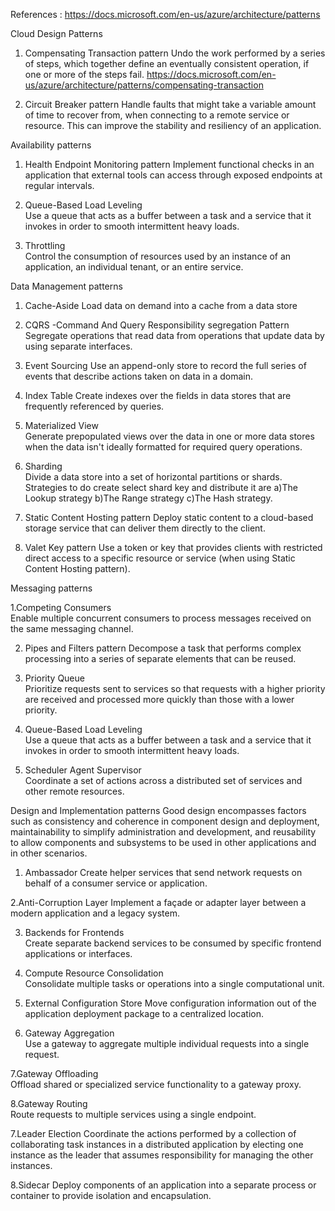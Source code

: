References : 
https://docs.microsoft.com/en-us/azure/architecture/patterns



Cloud Design Patterns
1. Compensating Transaction pattern 
    Undo the work performed by a series of steps, which together define an eventually consistent operation, if one or more of the steps fail.
    https://docs.microsoft.com/en-us/azure/architecture/patterns/compensating-transaction
    

4.  Circuit Breaker pattern
    Handle faults that might take a variable amount of time to recover from, when connecting to a remote service or resource. 
    This can improve the stability and resiliency of an application.

Availability patterns

1. Health Endpoint Monitoring pattern
       Implement functional checks in an application that external tools can access through exposed endpoints at regular intervals.
       
2. Queue-Based Load Leveling	
        Use a queue that acts as a buffer between a task and a service that it invokes in order to smooth intermittent heavy loads.

3. Throttling	
         Control the consumption of resources used by an instance of an application, an individual tenant, or an entire service.



Data Management patterns

1. Cache-Aside	Load data on demand into a cache from a data store 

2. CQRS -Command And Query Responsibility segregation Pattern
     Segregate operations that read data from operations that update data by using separate interfaces. 

3. Event Sourcing
     Use an append-only store to record the full series of events that describe actions taken on data in a domain.
     
4. Index Table
      Create indexes over the fields in data stores that are frequently referenced by queries.    

5. Materialized View	
       Generate prepopulated views over the data in one or more data stores when the data isn't ideally formatted for required query operations.

6. Sharding	 
        Divide a data store into a set of horizontal partitions or shards. 
        Strategies to do create select shard key and distribute it are a)The Lookup strategy b)The Range strategy c)The Hash strategy.  
       
7. Static Content Hosting pattern
        Deploy static content to a cloud-based storage service that can deliver them directly to the client.  

8. Valet Key pattern 
        Use a token or key that provides clients with restricted direct access to a specific resource or service (when using Static Content Hosting pattern).
        
 
 Messaging patterns
 
 1.Competing Consumers	
        Enable multiple concurrent consumers to process messages received on the same messaging channel.
 
2.  Pipes and Filters pattern
     Decompose a task that performs complex processing into a series of separate elements that can be reused. 
      
3.  Priority Queue	
     Prioritize requests sent to services so that requests with a higher priority are received and processed more quickly than those with a lower priority.

4. Queue-Based Load Leveling	
     Use a queue that acts as a buffer between a task and a service that it invokes in order to smooth intermittent heavy loads.
     
5. Scheduler Agent Supervisor	
     Coordinate a set of actions across a distributed set of services and other remote resources.     


Design and Implementation patterns
      Good design encompasses factors such as consistency and coherence in component design and deployment, maintainability to simplify
administration and development, and reusability to allow components and subsystems to be used in other applications and in other
scenarios.

1. Ambassador
     Create helper services that send network requests on behalf of a consumer service or application.

2.Anti-Corruption Layer	
      Implement a façade or adapter layer between a modern application and a legacy system.

3. Backends for Frontends	
      Create separate backend services to be consumed by specific frontend applications or interfaces.

4. Compute Resource Consolidation	
       Consolidate multiple tasks or operations into a single computational unit.

5. External Configuration Store	
       Move configuration information out of the application deployment package to a centralized location.

6. Gateway Aggregation	
       Use a gateway to aggregate multiple individual requests into a single request.
      
7.Gateway Offloading	
     Offload shared or specialized service functionality to a gateway proxy.       

8.Gateway Routing	
     Route requests to multiple services using a single endpoint.
        
7.Leader Election
       Coordinate the actions performed by a collection of collaborating task instances in a distributed application by electing one instance as the leader that assumes responsibility for managing the other instances.

8.Sidecar
        Deploy components of an application into a separate process or container to provide isolation and encapsulation.
     
        
        
